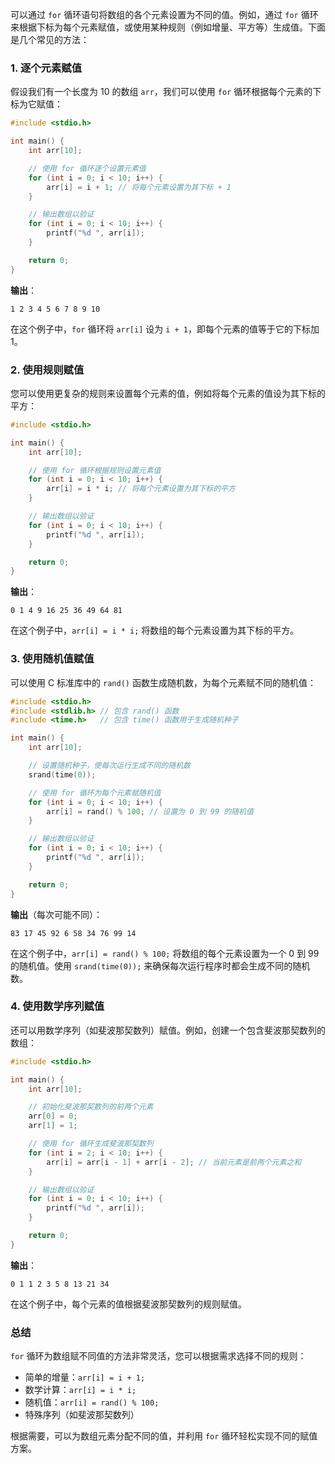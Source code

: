 可以通过 `for` 循环语句将数组的各个元素设置为不同的值。例如，通过 `for` 循环来根据下标为每个元素赋值，或使用某种规则（例如增量、平方等）生成值。下面是几个常见的方法：

### 1. 逐个元素赋值

假设我们有一个长度为 10 的数组 `arr`，我们可以使用 `for` 循环根据每个元素的下标为它赋值：

```c
#include <stdio.h>

int main() {
    int arr[10];

    // 使用 for 循环逐个设置元素值
    for (int i = 0; i < 10; i++) {
        arr[i] = i + 1; // 将每个元素设置为其下标 + 1
    }

    // 输出数组以验证
    for (int i = 0; i < 10; i++) {
        printf("%d ", arr[i]);
    }

    return 0;
}
```

**输出**：

```
1 2 3 4 5 6 7 8 9 10
```

在这个例子中，`for` 循环将 `arr[i]` 设为 `i + 1`，即每个元素的值等于它的下标加 1。

### 2. 使用规则赋值

您可以使用更复杂的规则来设置每个元素的值，例如将每个元素的值设为其下标的平方：

```c
#include <stdio.h>

int main() {
    int arr[10];

    // 使用 for 循环根据规则设置元素值
    for (int i = 0; i < 10; i++) {
        arr[i] = i * i; // 将每个元素设置为其下标的平方
    }

    // 输出数组以验证
    for (int i = 0; i < 10; i++) {
        printf("%d ", arr[i]);
    }

    return 0;
}
```

**输出**：

```
0 1 4 9 16 25 36 49 64 81
```

在这个例子中，`arr[i] = i * i;` 将数组的每个元素设置为其下标的平方。

### 3. 使用随机值赋值

可以使用 C 标准库中的 `rand()` 函数生成随机数，为每个元素赋不同的随机值：

```c
#include <stdio.h>
#include <stdlib.h> // 包含 rand() 函数
#include <time.h>   // 包含 time() 函数用于生成随机种子

int main() {
    int arr[10];

    // 设置随机种子，使每次运行生成不同的随机数
    srand(time(0));

    // 使用 for 循环为每个元素赋随机值
    for (int i = 0; i < 10; i++) {
        arr[i] = rand() % 100; // 设置为 0 到 99 的随机值
    }

    // 输出数组以验证
    for (int i = 0; i < 10; i++) {
        printf("%d ", arr[i]);
    }

    return 0;
}
```

**输出**（每次可能不同）：

```
83 17 45 92 6 58 34 76 99 14
```

在这个例子中，`arr[i] = rand() % 100;` 将数组的每个元素设置为一个 0 到 99 的随机值。使用 `srand(time(0));` 来确保每次运行程序时都会生成不同的随机数。

### 4. 使用数学序列赋值

还可以用数学序列（如斐波那契数列）赋值。例如，创建一个包含斐波那契数列的数组：

```c
#include <stdio.h>

int main() {
    int arr[10];

    // 初始化斐波那契数列的前两个元素
    arr[0] = 0;
    arr[1] = 1;

    // 使用 for 循环生成斐波那契数列
    for (int i = 2; i < 10; i++) {
        arr[i] = arr[i - 1] + arr[i - 2]; // 当前元素是前两个元素之和
    }

    // 输出数组以验证
    for (int i = 0; i < 10; i++) {
        printf("%d ", arr[i]);
    }

    return 0;
}
```

**输出**：

```
0 1 1 2 3 5 8 13 21 34
```

在这个例子中，每个元素的值根据斐波那契数列的规则赋值。

### 总结

`for` 循环为数组赋不同值的方法非常灵活，您可以根据需求选择不同的规则：

- 简单的增量：`arr[i] = i + 1;`
- 数学计算：`arr[i] = i * i;`
- 随机值：`arr[i] = rand() % 100;`
- 特殊序列（如斐波那契数列）

根据需要，可以为数组元素分配不同的值，并利用 `for` 循环轻松实现不同的赋值方案。